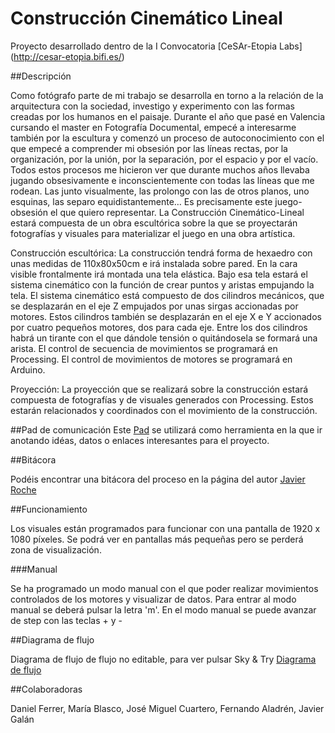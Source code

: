 # Construcción Cinemático Lineal

Proyecto desarrollado dentro de la I Convocatoria [CeSAr-Etopia Labs] (http://cesar-etopia.bifi.es/)

##Descripción

Como fotógrafo parte de mi trabajo se desarrolla en torno a la relación de la arquitectura con la sociedad, investigo y experimento con las formas creadas por los humanos en el paisaje.
Durante el año que pasé en Valencia cursando el master en Fotografía Documental, empecé a interesarme también por la escultura y  comenzó un proceso de autoconocimiento con el que empecé a comprender mi obsesión por las líneas rectas, por la organización, por la unión, por la separación, por el espacio y por el vacío.
Todos estos procesos me hicieron ver que durante muchos años llevaba jugando obsesivamente e inconscientemente con todas las líneas que me rodean. Las junto visualmente, las prolongo con las de otros planos, uno esquinas, las separo equidistantemente…
Es precisamente este juego-obsesión el que quiero representar.
La Construcción Cinemático-Lineal estará compuesta de un obra escultórica sobre la que se proyectarán fotografías y visuales para materializar el juego en una obra artística.

Construcción escultórica:
La construcción tendrá forma de hexaedro con unas medidas de 110x80x50cm e irá instalada sobre pared. En la cara visible frontalmente irá montada una tela elástica.
Bajo esa tela estará el sistema cinemático con la función de crear puntos y aristas empujando la tela.
El sistema cinemático está compuesto de dos cilindros mecánicos, que se desplazarán en el eje Z empujados por unas sirgas accionadas por motores.
Estos cilindros también se desplazarán en el eje X e Y accionados por cuatro pequeños motores, dos para cada eje. 
Entre los dos cilindros habrá un tirante con el que dándole tensión o quitándosela se formará una arista.
El control de secuencia de movimientos se programará en Processing.
El control de movimientos de motores se programará en Arduino.

Proyección:
La proyección que se realizará sobre la construcción estará compuesta de fotografías y de visuales generados con Processing.
Estos estarán relacionados y coordinados con el movimiento de la construcción.

##Pad de comunicación
Este [Pad](https://titanpad.com/gCRByKV6la) se utilizará como herramienta en la que ir anotando idéas, datos o enlaces interesantes para el proyecto.

##Bitácora

Podéis encontrar una bitácora del proceso en la página del autor [Javier Roche](http://javierroche.es/category/cesar/)

##Funcionamiento

Los visuales están programados para funcionar con una pantalla de 1920 x 1080 píxeles. Se podrá ver en pantallas más pequeñas pero se perderá zona de visualización.

###Manual

Se ha programado un modo manual con el que poder realizar movimientos controlados de los motores y visualizar de datos.
Para entrar al modo manual se deberá pulsar la letra 'm'.
En el modo manual se puede avanzar de step con las teclas + y -


##Diagrama de flujo

Diagrama de flujo de flujo no editable, para ver pulsar Sky & Try [Diagrama de flujo](http://flowchart.com/editor/#068e51666a61c3a1:206712)


##Colaboradoras

Daniel Ferrer, María Blasco, José Miguel Cuartero, Fernando Aladrén, Javier Galán

